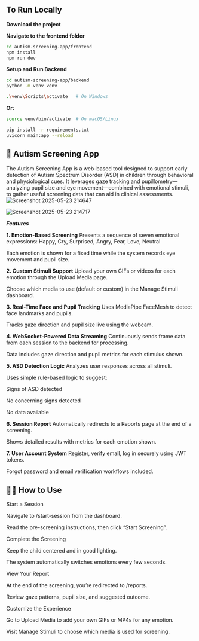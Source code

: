 ## To Run Locally

**Download the project**

**Navigate to the frontend folder**

```bash
cd autism-screening-app/frontend
npm install
npm run dev
```
**Setup and Run Backend**
```bash
cd autism-screening-app/backend
python -m venv venv
```
```bash
.\venv\Scripts\activate   # On Windows
```
**Or:**
```bash
source venv/bin/activate  # On macOS/Linux
```
```bash
pip install -r requirements.txt
uvicorn main:app --reload
```

## 🧠 Autism Screening App
The Autism Screening App is a web-based tool designed to support early detection of Autism Spectrum Disorder (ASD) in children through behavioral and physiological cues. It leverages gaze tracking and pupillometry—analyzing pupil size and eye movement—combined with emotional stimuli, to gather useful screening data that can aid in clinical assessments.
![Screenshot 2025-05-23 214647](https://github.com/user-attachments/assets/d30c07e1-bc8b-4c91-9753-82fbb5349bbe)

![Screenshot 2025-05-23 214717](https://github.com/user-attachments/assets/8879ebe2-0558-4b9b-8163-2241e586f15d)

***Features***

**1. Emotion-Based Screening**
Presents a sequence of seven emotional expressions:
Happy, Cry, Surprised, Angry, Fear, Love, Neutral

Each emotion is shown for a fixed time while the system records eye movement and pupil size.

**2. Custom Stimuli Support**
Upload your own GIFs or videos for each emotion through the Upload Media page.

Choose which media to use (default or custom) in the Manage Stimuli dashboard.

**3. Real-Time Face and Pupil Tracking**
Uses MediaPipe FaceMesh to detect face landmarks and pupils.

Tracks gaze direction and pupil size live using the webcam.

**4. WebSocket-Powered Data Streaming**
Continuously sends frame data from each session to the backend for processing.

Data includes gaze direction and pupil metrics for each stimulus shown.

**5. ASD Detection Logic**
Analyzes user responses across all stimuli.

Uses simple rule-based logic to suggest:

Signs of ASD detected

No concerning signs detected

No data available

**6. Session Report**
Automatically redirects to a Reports page at the end of a screening.

Shows detailed results with metrics for each emotion shown.

**7. User Account System**
Register, verify email, log in securely using JWT tokens.

Forgot password and email verification workflows included.

## 👨‍🔬 How to Use
Start a Session

Navigate to /start-session from the dashboard.

Read the pre-screening instructions, then click “Start Screening”.

Complete the Screening

Keep the child centered and in good lighting.

The system automatically switches emotions every few seconds.

View Your Report

At the end of the screening, you’re redirected to /reports.

Review gaze patterns, pupil size, and suggested outcome.

Customize the Experience

Go to Upload Media to add your own GIFs or MP4s for any emotion.

Visit Manage Stimuli to choose which media is used for screening.


